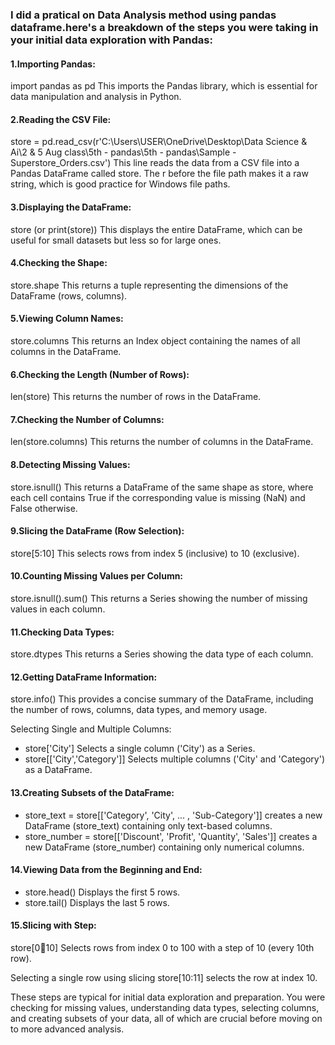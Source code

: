### I did a pratical on Data Analysis method using pandas dataframe.here's a breakdown of the steps you were taking in your initial data exploration with Pandas:

#### 1.Importing Pandas: 
import pandas as pd This imports the Pandas library, which is essential for data manipulation and analysis in Python.

#### 2.Reading the CSV File: 
store = pd.read_csv(r'C:\Users\USER\OneDrive\Desktop\Data Science & Ai\2 & 5 Aug class\5th - pandas\5th - pandas\Sample - Superstore_Orders.csv') This line reads the data from a CSV file into a Pandas DataFrame called store. The r before the file path makes it a raw string, which is good practice for Windows file paths.

#### 3.Displaying the DataFrame: 
store (or print(store)) This displays the entire DataFrame, which can be useful for small datasets but less so for large ones.

#### 4.Checking the Shape: 
store.shape This returns a tuple representing the dimensions of the DataFrame (rows, columns).

#### 5.Viewing Column Names: 
store.columns This returns an Index object containing the names of all columns in the DataFrame.

#### 6.Checking the Length (Number of Rows): 
len(store) This returns the number of rows in the DataFrame.

#### 7.Checking the Number of Columns: 
len(store.columns) This returns the number of columns in the DataFrame.

#### 8.Detecting Missing Values: 
store.isnull() This returns a DataFrame of the same shape as store, where each cell contains True if the corresponding value is missing (NaN) and False otherwise.

#### 9.Slicing the DataFrame (Row Selection): 
store[5:10] This selects rows from index 5 (inclusive) to 10 (exclusive).

#### 10.Counting Missing Values per Column: 
store.isnull().sum() This returns a Series showing the number of missing values in each column.

#### 11.Checking Data Types: 
store.dtypes This returns a Series showing the data type of each column.

#### 12.Getting DataFrame Information: 
store.info() This provides a concise summary of the DataFrame, including the number of rows, columns, data types, and memory usage.

Selecting Single and Multiple Columns:

* store['City'] Selects a single column ('City') as a Series.
* store[['City','Category']] Selects multiple columns ('City' and 'Category') as a DataFrame.

#### 13.Creating Subsets of the DataFrame:
* store_text = store[['Category', 'City', ... , 'Sub-Category']] creates a new DataFrame (store_text) containing only text-based columns.
* store_number = store[['Discount', 'Profit', 'Quantity', 'Sales']] creates a new DataFrame (store_number) containing only numerical columns.

#### 14.Viewing Data from the Beginning and End:
* store.head() Displays the first 5 rows.
* store.tail() Displays the last 5 rows.

#### 15.Slicing with Step: 
store[0:100:10] Selects rows from index 0 to 100 with a step of 10 (every 10th row).

Selecting a single row using slicing store[10:11] selects the row at index 10.

These steps are typical for initial data exploration and preparation. You were checking for missing values, understanding data types, selecting columns, and creating subsets of your data, all of which are crucial before moving on to more advanced analysis.
